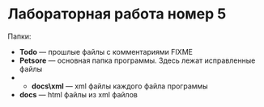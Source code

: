 # Лабораторная работа номер 5

Папки:

- **Todo** — прошлые файлы с комментариями FIXME  
- **Petsore** — основная папка программы. Здесь лежат исправленные файлы
- - **docs\xml** — xml файлы каждого файла программы  
- **docs** — html файлы из xml файлов
